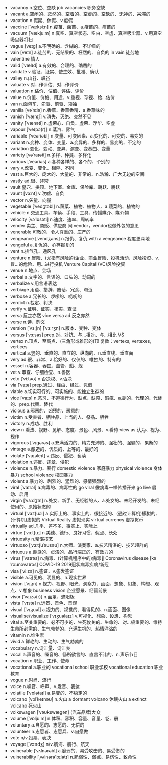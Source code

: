 - vacancy n.空位、空缺  job vacancies 职务空缺
- vacant a.空闲的、茫然的、空着的、空虚的、空缺的、无神的、呆滞的
- vacation n.假期、休假、v.度假
- vaccine [ˈvæksiːn] n.疫苗、菌苗、a.疫苗的、痘苗的
- vacuum [ˈvækjuːm] n.真空、真空状态、空白、空虚、真空吸尘器、v.用真空吸尘器打扫
- vague [veɪɡ] a.不明确的、含糊的、不详细的
- vain [veɪn] a.徒劳的、无结果的、枉然的、自负的  in vain 徒劳地
- valentine 情人
- valid [ˈvælɪd] a.有效的、合理的、确凿的    
- validate v.验证、证实、使生效、批准、确认
- valley n.山谷、峡谷
- valuate v.对...作评估、对...作评价
- valuation n.估价、估值、评估、评价
- value n.价值、价格、用途、v.重视、珍视、给...估价
- van n.面包车、先驱、前驱、领袖
- vanilla [vəˈnɪlə] n.香草、香草香精、a.香草味的
- vanish [ˈvænɪʃ] v.消失、灭绝、突然不见
- vanity [ˈvænəti] n.虚荣心、自负、虚荣、浮华、空虚
- vapour [ˈveɪpə(r)] n.蒸汽、雾气
- variable [ˈveəriəbl] n.变量、可变因素、a.变化的、可变的、易变的
- variant n.变种、变体、变量、a.变异的、多样的、易变的、不定的
- variation 变化、变动、变异、演变、变奏曲、变量
- variety [vəˈraɪəti] n.多样、种类、多样化
- various [ˈveəriəs] a.各种各样的、各个的、个别的
- vary v.改变、变化、相异、不同
- vast a.巨大的、庞大的、大量的、非常的、n.浩瀚、广大无边的空间
- vastly ad.很、非常
- vault 墓穴、拱顶、地下室、金库、保险库、跳跃、腾跃
- vaunt [vɔːnt] v.吹嘘、自负
- vector n.矢量、向量
- vegetable [ˈvedʒtəbl] n.蔬菜、植物、植物人、a.蔬菜的、植物的
- vehicle n.交通工具、车辆、手段、工具、传播媒介、媒介物
- velocity [vəˈlɒsəti] n.速度、速率、周转率
- vender 卖主、商贩、供应商 同 vendor，vendor也做外包的意思
- venerable 可敬的、令人尊重的、庄严的
- vengeance [ˈvendʒəns] n.报仇、复仇  with a vengeance 程度更深地
- vengeful a.复仇的、心存报复的
- vent n.排气孔、通风孔
- venture n.冒险、(尤指有风险的)企业、商业冒险、投机活动、风险投资、v.冒...的危险、用...进行投机  Venture Capital (VC)风险投资
- venue n.地点、会场
- verbal a.文字的、言语的、口头的、动词的
- verbalize v.用言语表达
- verbiage 用语、措辞、废话、冗余、晦涩
- verbose a.冗长的、啰嗦的、唠叨的
- verdict n.裁定、判决
- verify v.证明、证实、核实、查证
- versa 反之亦然  vice versa ad.反之亦然
- verse n.诗、韵文
- version [ˈvɜːʃn] [ˈvɜːrʒn] n.版本、变种、变体
- versus [ˈvɜːsəs] prep.对、对抗、与...相对、与...相比  VS
- vertex n.顶点、至高点、(三角形或锥形的)顶 复数：vertexs, vertexes, vertices
- vertical a.竖的、垂直的、直立的、纵向的、n.垂直线、垂直面
- very ad.很、非常、a.恰好的、仅仅的、唯独的、特有的
- vessel n.容器、器皿、血管、船、舰
- vet v.审查、仔细检查、n.兽医
- veto [ˈviːtəʊ] n.否决权、v.否决
- via [ˈvaɪə] prep.通过、经由、经过、凭借
- viable a.切实可行的、可实施的、能独立生存的
- vice [vaɪs] n.恶习、不道德行为、缺点、缺陷、瑕疵、a.副的、代理的、代替的、prep.代替、替代
- vicious a.邪恶的、凶残的、恶意的
- victim n.受害者、牺牲品、上当的人、祭品、牺牲
- victory n.成功、胜利
- view n.看法、视野、见解、态度、景色、风景、v.看待 view as 认为、视为、视作
- vigorous [ˈvɪɡərəs] a.充满活力的、精力充沛的、强壮的、强健的、果断的
- vintage a.酿造的、优质的、上等的、最好的
- violate [ˈvaɪəleɪt] v.违反、侵犯、亵渎
- violation n.违反、违章、侵犯
- violence n.暴力、暴行  domestic violence 家庭暴力  physical violence 身体暴力  school violence 校园暴力
- violent a.暴力的、剧烈的、猛烈的、感情强烈的
- viral [ˈvaɪrəl] a.病毒的、病毒性的  go viral 像病毒一样传播开来  go live 启动、启用
- virgin [ˈvɜːdʒɪn] n.处女、新手、无经验的人、a.处女的、未经开发的、未经使用的、原始状态的
- virtual [ˈvɜːtʃuəl] a.实际上的、事实上的、很接近的、(通过计算机)模拟的、(计算机)虚拟的  Virtual Reality 虚拟现实  virtual currency 虚拟货币
- virtually ad.几乎、差不多、事实上、实际上
- virtue [ˈvɜːtʃuː] n.美德、德行、良好习惯、优点、长处
- virtuosity n.精湛技艺
- virtuoso [ˌvɜːtʃuˈəʊsəʊ] n.大师、演奏家、a.技艺精湛的、技艺超群的
- virtuous a.善良的、贞洁的、品行端正的、有效力的
- virus [ˈvaɪrəs] n.病毒、(计算机程序中的)病毒🦠  Coronavirus disease [kəˈrəʊnəvaɪrəs] COVID-19 2019冠状病毒疾病/新冠
- visa [ˈviːzə] n.签证、v.签发签证
- visible a.可见的、明显的、n.现实世界
- vision [ˈvɪʒn] n.视力、视野、眼光、洞察力、画面、想象、幻象、构想、观点、v.想象  business vision 企业愿景、经营前景
- visor [ˈvaɪzə(r)] n.面罩、遮阳板
- vista [ˈvɪstə] n.远景、景色、景观
- visual [ˈvɪʒuəl] a.视力的、视觉的、看得见的、n.画面、图像
- visualise/visualize [ˈvɪʒuəlaɪz] v.可视化、想象、设想、构思
- vital a.至关重要的、必不可少的、生死攸关的、生命的、对…极重要的、维持生命所必需的、生气勃勃的、充满生机的、热情洋溢的
- vitamin n.维生素
- vivid a.鲜艳的、生动的、生气勃勃的
- vocabulary n.词汇量、词汇表
- vocal a.声音的、嗓音的、畅所欲言的、直言不讳的、n.声乐节目
- vocation n.职业、工作、使命
- vocational a.职业的  vocational school 职业学校  vocational education 职业教育
- vogue n.时尚、流行
- voice n.噪音、呼声、v.发音、表达
- volatile [ˈvɒlətaɪl] a.易变的、不稳定的
- volcano [vɒlˈkeɪnəʊ] n.火山  a dormant volcano 休眠火山  a extinct volcano 死火山
- volkswagen [ˈvəʊkswægən] (汽车品牌)大众
- volume [ˈvɒljuːm] n.体积、容积、容量、音量、卷、册
- voluntary a.自愿的、志愿的、无偿的
- volunteer n.志愿者、志愿兵、v.自愿做
- vote n/v.投票、表决
- voyage [ˈvɔɪɪdʒ] n/v.航海、航行、航天
- vulnerable [ˈvʌlnərəbl] a.脆弱的、易受攻击的、易受伤的
- vulnerability [ˌvʌlnərə'bɪlətɪ] n.脆弱性、弱点、易伤性、致命性